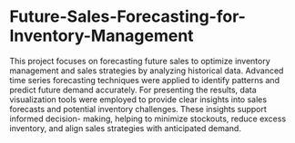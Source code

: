 # Future-Sales-Forecasting-for-Inventory-Management
This project focuses on forecasting future sales to optimize inventory management and sales strategies by
analyzing historical data. Advanced time series forecasting techniques were applied to identify patterns
and predict future demand accurately. For presenting the results, data visualization tools were employed
to provide clear insights into sales forecasts and potential inventory challenges. These insights support
informed decision- making, helping to minimize stockouts, reduce excess inventory, and align sales strategies
with anticipated demand.

